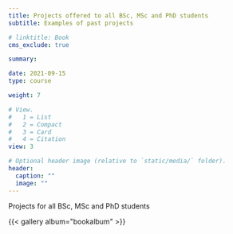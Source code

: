 ```yaml
---
title: Projects offered to all BSc, MSc and PhD students
subtitle: Examples of past projects 

# linktitle: Book
cms_exclude: true

summary: 

date: 2021-09-15
type: course

weight: 7

# View.
#   1 = List
#   2 = Compact
#   3 = Card
#   4 = Citation
view: 3

# Optional header image (relative to `static/media/` folder).
header:
  caption: ""
  image: ""
---
```


Projects for all BSc, MSc and PhD students

{{< gallery album="bookalbum" >}}


